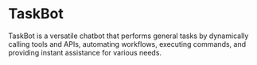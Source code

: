 # TaskBot
TaskBot is a versatile chatbot that performs general tasks by dynamically calling tools and APIs, automating workflows, executing commands, and providing instant assistance for various needs.
